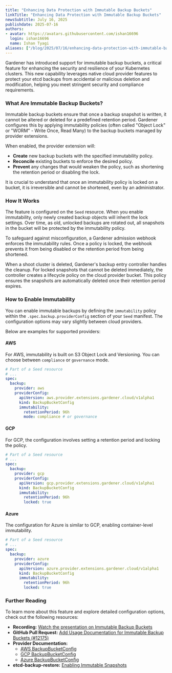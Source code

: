 ```yaml
---
title: "Enhancing Data Protection with Immutable Backup Buckets"
linkTitle: "Enhancing Data Protection with Immutable Backup Buckets"
newsSubtitle: July 16, 2025
publishdate: 2025-07-16
authors:
- avatar: https://avatars.githubusercontent.com/ishan16696
  login: ishan16696
  name: Ishan Tyagi
aliases: ["/blog/2025/07/16/enhancing-data-protection-with-immutable-backup-buckets"]
---
```


Gardener has introduced support for immutable backup buckets, a critical feature for enhancing the security and resilience of your Kubernetes clusters. This new capability leverages native cloud provider features to protect your etcd backups from accidental or malicious deletion and modification, helping you meet stringent security and compliance requirements.

### What Are Immutable Backup Buckets?

Immutable backup buckets ensure that once a backup snapshot is written, it cannot be altered or deleted for a predefined retention period. Gardener configures this by applying immutability policies (often called "Object Lock" or "WORM" - Write Once, Read Many) to the backup buckets managed by provider extensions.

When enabled, the provider extension will:
- **Create** new backup buckets with the specified immutability policy.
- **Reconcile** existing buckets to enforce the desired policy.
- **Prevent** any changes that would weaken the policy, such as shortening the retention period or disabling the lock.

It is crucial to understand that once an immutability policy is locked on a bucket, it is irreversible and cannot be shortened, even by an administrator.

### How It Works

The feature is configured on the `Seed` resource. When you enable immutability, only newly created backup objects will inherit the lock settings. Over time, as old, unlocked backups are rotated out, all snapshots in the bucket will be protected by the immutability policy.

To safeguard against misconfiguration, a Gardener admission webhook enforces the immutability rules. Once a policy is locked, the webhook prevents it from being disabled or the retention period from being shortened.

When a shoot cluster is deleted, Gardener's backup entry controller handles the cleanup. For locked snapshots that cannot be deleted immediately, the controller creates a lifecycle policy on the cloud provider bucket. This policy ensures the snapshots are automatically deleted once their retention period expires.

### How to Enable Immutability

You can enable immutable backups by defining the `immutability` policy within the `.spec.backup.providerConfig` section of your `Seed` manifest. The configuration options may vary slightly between cloud providers.

Below are examples for supported providers:

#### AWS
For AWS, immutability is built on S3 Object Lock and Versioning. You can choose between `compliance` or `governance` mode.

```yaml
# Part of a Seed resource
# ...
spec:
  backup:
    provider: aws
    providerConfig:
      apiVersion: aws.provider.extensions.gardener.cloud/v1alpha1
      kind: BackupBucketConfig
      immutability:
        retentionPeriod: 96h
        mode: compliance # or governance
```

#### GCP
For GCP, the configuration involves setting a retention period and locking the policy.

```yaml
# Part of a Seed resource
# ...
spec:
  backup:
    provider: gcp
    providerConfig:
      apiVersion: gcp.provider.extensions.gardener.cloud/v1alpha1
      kind: BackupBucketConfig
      immutability:
        retentionPeriod: 96h
        locked: true
```

#### Azure
The configuration for Azure is similar to GCP, enabling container-level immutability.

```yaml
# Part of a Seed resource
# ...
spec:
  backup:
    provider: azure
    providerConfig:
      apiVersion: azure.provider.extensions.gardener.cloud/v1alpha1
      kind: BackupBucketConfig
      immutability:
        retentionPeriod: 96h
        locked: true
```

### Further Reading

To learn more about this feature and explore detailed configuration options, check out the following resources:

*   **Recording:** [Watch the presentation on Immutable Backup Buckets](https://youtu.be/NiXCYnrURvU?t=1524)
*   **GitHub Pull Request:** [Add Usage Documentation for Immutable Backup Buckets (#12175)](https://github.com/gardener/gardener/pull/12175)
*   **Provider Documentation:**
    *   [AWS BackupBucketConfig](https://github.com/gardener/gardener-extension-provider-aws/blob/master/docs/usage/usage.md#backupbucketconfig)
    *   [GCP BackupBucketConfig](https://github.com/gardener/gardener-extension-provider-gcp/blob/master/docs/usage/usage.md#backupbucketconfig)
    *   [Azure BackupBucketConfig](https://github.com/gardener/gardener-extension-provider-azure/blob/master/docs/usage/usage.md#backupbucketconfig)
*   **etcd-backup-restore:** [Enabling Immutable Snapshots](https://github.com/gardener/etcd-backup-restore/blob/master/docs/usage/enabling_immutable_snapshots.md)